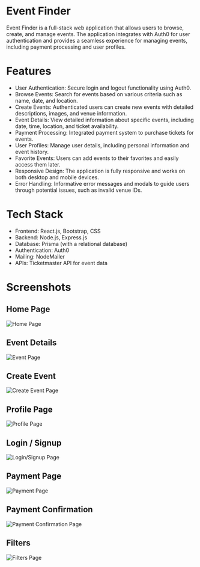 # Event Finder

Event Finder is a full-stack web application that allows users to browse, create, and manage events. The application integrates with Auth0 for user authentication and provides a seamless experience for managing events, including payment processing and user profiles.

# Features

- User Authentication: Secure login and logout functionality using Auth0.
- Browse Events: Search for events based on various criteria such as name, date, and location.
- Create Events: Authenticated users can create new events with detailed descriptions, images, and venue information.
- Event Details: View detailed information about specific events, including date, time, location, and ticket availability.
- Payment Processing: Integrated payment system to purchase tickets for events.
- User Profiles: Manage user details, including personal information and event history.
- Favorite Events: Users can add events to their favorites and easily access them later.
- Responsive Design: The application is fully responsive and works on both desktop and mobile devices.
- Error Handling: Informative error messages and modals to guide users through potential issues, such as invalid venue IDs.

# Tech Stack

- Frontend: React.js, Bootstrap, CSS
- Backend: Node.js, Express.js
- Database: Prisma (with a relational database)
- Authentication: Auth0
- Mailing: NodeMailer
- APIs: Ticketmaster API for event data

# Screenshots

## Home Page

![Home Page](/screenshots/HomePage.png)

## Event Details

![Event Page](/screenshots/EventDetails.jpeg)

## Create Event

![Create Event Page](/screenshots/CreateEventPage.jpeg)

## Profile Page

![Profile Page](/screenshots\ProfilePage.jpeg)

## Login / Signup

![Login/Signup Page](/screenshots\LoginSignup.png)

## Payment Page

![Payment Page](/screenshots/PaymentPage.jpeg)

## Payment Confirmation

![Payment Confirmation Page](/screenshots/PaymentSuccess.jpeg)

## Filters

![Filters Page](/screenshots/Filters.png)
